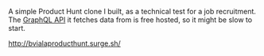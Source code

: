 A simple Product Hunt clone I built, as a technical test for a job recruitment.  
The [GraphQL API](https://github.com/bviala/lst-server) it fetches data from is free hosted, so it might be slow to start.  
  
http://bvialaproducthunt.surge.sh/
